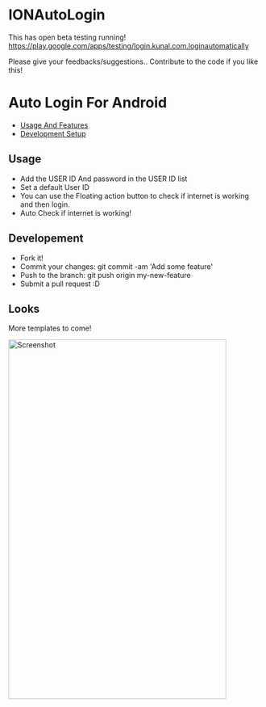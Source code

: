 # IONAutoLogin

This has open beta testing running! 
https://play.google.com/apps/testing/login.kunal.com.loginautomatically

Please give your feedbacks/suggestions.. 
Contribute to the code if you like this! 


Auto Login For Android
================

* [Usage And Features](#usage)
* [Development Setup](#Developement)


Usage
-------
* Add the USER ID And password in the USER ID list
* Set a default User ID 
* You can use the Floating action button to check if internet is working and then login.
* Auto Check if internet is working!

Developement
-------
* Fork it!
* Commit your changes: git commit -am 'Add some feature'
* Push to the branch: git push origin my-new-feature
* Submit a pull request :D

Looks
-------
More templates to come!

<img alt="Screenshot" src="https://raw.githubusercontent.com/kunall17/EntryScreenManager/screenshots/screen.png" width="432" height="712" /> 
